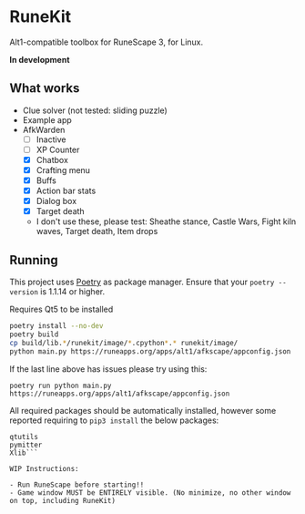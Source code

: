 # RuneKit

Alt1-compatible toolbox for RuneScape 3, for Linux.

**In development**

## What works

- Clue solver (not tested: sliding puzzle)
- Example app
- AfkWarden
  - [ ] Inactive
  - [ ] XP Counter
  - [x] Chatbox
  - [x] Crafting menu
  - [x] Buffs
  - [x] Action bar stats
  - [x] Dialog box
  - [x] Target death
  - I don't use these, please test: Sheathe stance, Castle Wars, Fight kiln waves, Target death, Item drops

## Running

This project uses [Poetry](https://python-poetry.org) as package manager.
Ensure that your `poetry --version` is 1.1.14 or higher.

Requires Qt5 to be installed

```sh
poetry install --no-dev
poetry build
cp build/lib.*/runekit/image/*.cpython*.* runekit/image/
python main.py https://runeapps.org/apps/alt1/afkscape/appconfig.json
```
If the last line above has issues please try using this:
```
poetry run python main.py https://runeapps.org/apps/alt1/afkscape/appconfig.json
```

All required packages should be automatically installed, however some reported requiring to `pip3 install` the below packages:
```click
qtutils
pymitter
Xlib```

WIP Instructions:

- Run RuneScape before starting!!
- Game window MUST be ENTIRELY visible. (No minimize, no other window on top, including RuneKit)
